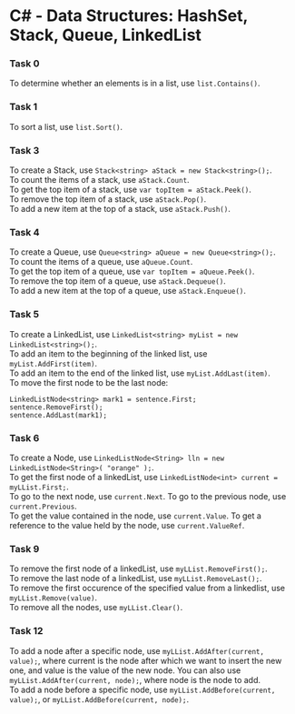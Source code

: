 # C# - Data Structures: HashSet, Stack, Queue, LinkedList

### Task 0
To determine whether an elements is in a list, use `list.Contains()`.

### Task 1
To sort a list, use `list.Sort()`.

### Task 3
To create a Stack, use `Stack<string> aStack = new Stack<string>();`.<br>
To count the items of a stack, use `aStack.Count`.<br>
To get the top item of a stack, use `var topItem = aStack.Peek()`.<br>
To remove the top item of a stack, use `aStack.Pop()`.<br>
To add a new item at the top of a stack, use `aStack.Push()`.

### Task 4
To create a Queue, use `Queue<string> aQueue = new Queue<string>();`.<br>
To count the items of a queue, use `aQueue.Count`.<br>
To get the top item of a queue, use `var topItem = aQueue.Peek()`.<br>
To remove the top item of a queue, use `aStack.Dequeue()`.<br>
To add a new item at the top of a queue, use `aStack.Enqueue()`.

### Task 5
To create a LinkedList, use `LinkedList<string> myList = new LinkedList<string>();`.<br>
To add an item to the beginning of the linked list, use `myList.AddFirst(item)`.<br>
To add an item to the end of the linked list, use `myList.AddLast(item)`.<br>
To move the first node to be the last node:
```
LinkedListNode<string> mark1 = sentence.First;
sentence.RemoveFirst();
sentence.AddLast(mark1);
```

### Task 6
To create a Node, use `LinkedListNode<String> lln = new LinkedListNode<String>( "orange" );`.<br>
To get the first node of a linkedList, use `LinkedListNode<int> current = myLList.First;`.<br>
To go to the next node, use `current.Next`. To go to the previous node, use `current.Previous`.<br>
To get the value contained in the node, use `current.Value`. To get a reference to the value held by the node, use `current.ValueRef`.

### Task 9
To remove the first node of a linkedList, use `myLList.RemoveFirst();`.<br>
To remove the last node of a linkedList, use `myLList.RemoveLast();`.<br>
To remove the first occurence of the specified value from a linkedlist, use `myLList.Remove(value)`.<br>
To remove all the nodes, use `myLList.Clear()`.

### Task 12
To add a node after a specific node, use `myLList.AddAfter(current, value);`, where current is the node after which we want to insert the new one, and value is the value of the new node. You can also use `myLList.AddAfter(current, node);`, where node is the node to add. <br>
To add a node before a specific node, use `myLList.AddBefore(current, value);`, or `myLList.AddBefore(current, node);`.